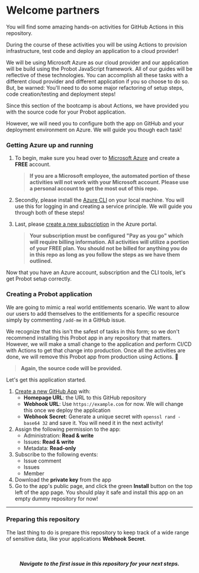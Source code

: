 # Welcome partners

You will find some amazing hands-on activities for GitHub Actions in this repository.

During the course of these activities you will be using Actions to provision infrastructure, test code and deploy an application to a cloud provider!

We will be using Microsoft Azure as our cloud provider and our application will be build using the Probot JavaScript framework. All of our guides will be reflective of these technologies. You can accomplish all these tasks with a different cloud provider and different application if you so choose to do so. But, be warned: You'll need to do some major refactoring of setup steps, code creation/testing and deployment steps!

Since this section of the bootcamp is about Actions, we have provided you with the source code for your Probot application.

However, we will need you to configure both the app on GitHub and your deployment environment on Azure. We will guide you though each task!

### Getting Azure up and running

1. To begin, make sure you head over to [Microsoft Azure](https://azure.microsoft.com/en-us/free/) and create a **FREE** account.

   > **If you are a Microsoft employee, the automated portion of these activities will not work with your Microsoft account. Please use a personal account to get the most out of this repo.**

2. Secondly, please install the [Azure CLI](https://docs.microsoft.com/en-us/cli/azure/install-azure-cli?view=azure-cli-latest) on your local machine. You will use this for logging in and creating a service principle. We will guide you through both of these steps!

3. Last, please [create a new subscription](https://docs.microsoft.com/en-us/azure/cost-management-billing/manage/create-subscription) in the Azure portal.

   > **Your subscription must be configured "Pay as you go" which will require billing information. All activities will utilize a portion of your FREE plan. You should not be billed for anything you do in this repo as long as you follow the steps as we have them outlined.**

Now that you have an Azure account, subscription and the CLI tools, let's get Probot setup correctly.

### Creating a Probot application

We are going to mimic a real world entitlements scenario. We want to allow our users to add themselves to the entitlements for a specific resource simply by commenting `/add-me` in a GitHub issue.

We recognize that this isn't the safest of tasks in this form; so we don't recommend installing this Probot app in any repository that matters. However, we will make a small change to the application and perform CI/CD with Actions to get that change into production. Once all the activities are done, we will remove this Probot app from production using Actions. 🎉

> **Again, the source code will be provided.**

Let's get this application started.

1. [Create a new GitHub App](https://github.com/settings/apps/new) with:
   - **Homepage URL**: the URL to this GitHub repository
   - **Webhook URL**: Use `https://example.com` for now. We will change this once we deploy the application
   - **Webhook Secret**: Generate a unique secret with `openssl rand -base64 32` and save it. You will need it in the next activity!
1. Assign the following permission to the app:
   - Administration: **Read & write**
   - Issues: **Read & write**
   - Metadata: **Read-only**
1. Subscribe to the following events:
   - Issue comment
   - Issues
   - Member
1. Download the **private key** from the app
1. Go to the app's public page, and click the green **Install** button on the top left of the app page. You should play it safe and install this app on an empty dummy repository for now!

---

### Preparing this repository

The last thing to do is prepare this repository to keep track of a wide range of sensitive data, like your applications **Webhook Secret**.

<br>
<h5 align="center"> Navigate to the first issue in this repository for your next steps.</h5>
